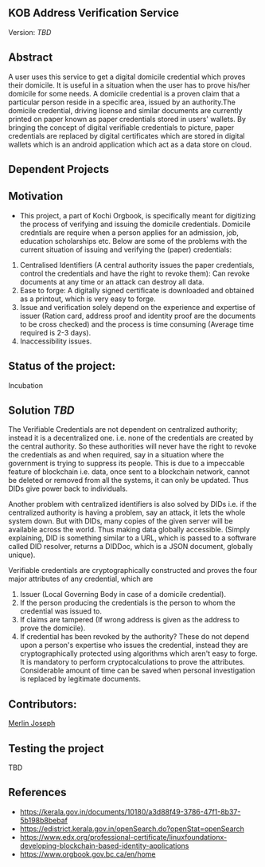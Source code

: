 ## KOB Address Verification Service
Version: _TBD_

## Abstract

 A user uses this service to get a digital domicile credential which proves
their domicile. It is useful in a situation when the user has to prove his/her domicile for
some needs. A domicile credential is a proven claim that a particular person reside in a specific area, issued by an authority.The domicile credential, driving license and similar documents are currently printed on paper known as paper credentials stored in users' wallets. By bringing the concept of digital verifiable credentials to picture, paper credentials are replaced by digital certificates which are stored in digital wallets which is an android application which act as a data store on cloud.

## Dependent Projects



## Motivation

- This project, a part of Kochi Orgbook, is specifically meant for digitizing the process of verifying and issuing the domicile credentials. Domicile credntials are require when a person applies for an admission, job, education scholarships etc.
Below are some of the problems with the current situation of issuing and verifying the (paper) credentials:

1. Centralised Identifiers (A central authority issues the paper credentials, control the credentials and have the right to revoke them): Can revoke documents at any time or an attack can destroy all data.
2. Ease to forge: A digitally signed certificate is downloaded and obtained as a printout, which is very easy to forge.
3. Issue and verification solely depend on the experience and expertise of issuer (Ration card, address proof and identity proof are the documents to be cross checked) and the process is time consuming (Average time required is 2-3 days).
4. Inaccessibility issues.

## Status of the project:

Incubation

## Solution _TBD_

The Verifiable Credentials are not dependent on centralized authority; instead it is a decentralized one. i.e. none of the credentials are created by the central authority. 
So these authorities will never have the right to revoke the credentials as and when required, say in a situation where the government is trying to suppress its people. This is due to a impeccable feature of blockchain i.e. data, once sent to a blockchain network, cannot be deleted or removed from all the systems, it can only be updated. Thus DIDs give power back to individuals. 

Another problem with centralized identifiers is also solved by DIDs i.e. if the centralized authority is having a problem, say an attack, it lets the whole system down. But with DIDs, many copies of the given server will be available across the world. Thus making data globally accessible.
(Simply explaining, DID is something similar to a URL, which is passed to a software called DID resolver, returns a DIDDoc, which is a JSON document, globally unique).


Verifiable credentials are cryptographically constructed and proves the four major attributes of any credential, which are
  1. Issuer (Local Governing Body in case of a domicile credential).
  2. If the person producing the credentials is the person to whom the credential was issued to.
  3. If claims are tampered (If wrong address is given as the address to prove the domicile).
  4. If credential has been revoked by the authority?
  These do not depend upon a person's expertise who issues the credential, instead they are cryptographically protected using algorithms which aren't easy to forge. It is 
  mandatory to perform cryptocalculations to prove the attributes. Considerable amount of time can be saved when personal investigation is replaced by legitimate documents.
  
 
## Contributors:

[Merlin Joseph](https://github.com/merjos369)

## Testing the project

TBD

## References

- https://kerala.gov.in/documents/10180/a3d88f49-3786-47f1-8b37-5b198b8bebaf
- https://edistrict.kerala.gov.in/openSearch.do?openStat=openSearch
- https://www.edx.org/professional-certificate/linuxfoundationx-developing-blockchain-based-identity-applications
- https://www.orgbook.gov.bc.ca/en/home 
